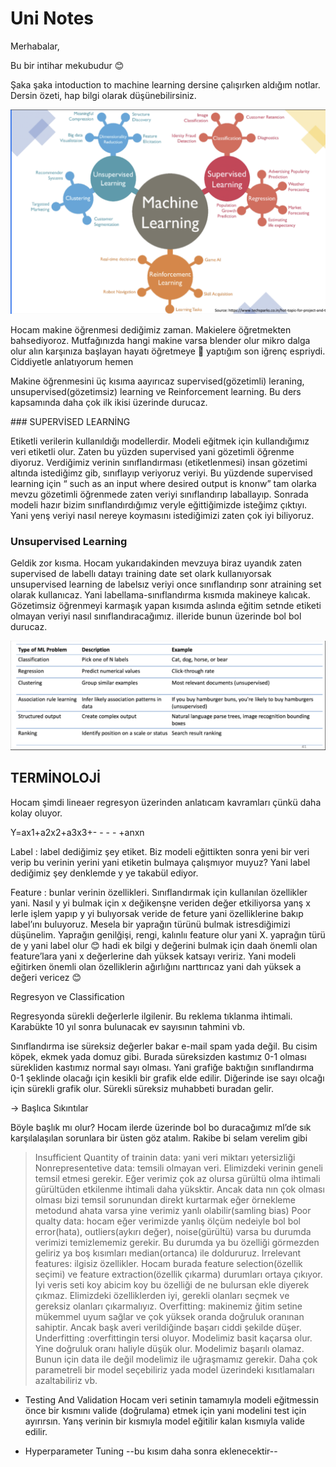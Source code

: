 # Uni Notes

Merhabalar,  

Bu bir intihar mekubudur 😊 

 Şaka şaka intoduction to machine learning dersine çalışırken aldığım notlar. Dersin özeti, hap bilgi olarak düşünebilirsiniz. 

![Alt text](<Screenshot 2024-05-22 at 07.45.58.png>)

Hocam makine öğrenmesi dediğimiz zaman. Makielere öğretmekten bahsediyoroz. Mutfağınızda hangi makine varsa blender olur mikro dalga olur alın karşınıza başlayan hayatı öğretmeye 😬 yaptığım son iğrenç espriydi. Ciddiyetle anlatıyorum hemen 

 

Makine öğrenmesini üç kısıma aayırıcaz supervised(gözetimli) leraning, unsupervised(gözetimsiz) learning ve Reinforcement learning. Bu ders kapsamında daha çok ilk ikisi üzerinde durucaz.  

### SUPERVİSED LEARNİNG 

Etiketli verilerin kullanıldığı modellerdir. Modeli eğitmek için kullandığımız veri etiketli olur. Zaten bu yüzden supervised yani gözetimli öğrenme diyoruz. Verdiğimiz verinin sınıflandırması (etiketlenmesi) insan gözetimi altında istediğimz gib, sınıflayıp veriyoruz veriyi. Bu yüzdende supervised learning için “ such as an input  where desired output is knonw” tam olarka mevzu gözetimli öğrenmede zaten veriyi sınıflandırıp laballayıp. Sonrada modeli hazır bizim sınıflandırdığımız veryle eğittiğimizde isteğimz çıktıyı. Yani yenş veriyi nasıl nereye koymasını istediğimizi zaten çok iyi biliyoruz.  

### Unsupervised Learning 

Geldik zor kısma. Hocam yukarıdakinden mevzuya biraz uyandık zaten supervised de labellı datayı training date set olark kullanıyorsak unsupervised learning de labelsız veriyi once sınıflandırıp sonr atraining set olarak kullanıcaz. Yani labellama-sınıflandırma kısmıda makineye kalıcak. Gözetimsiz öğrenmeyi karmaşık yapan kısımda aslında eğitim setnde etiketi olmayan veriyi nasıl sınıflandıracağımız. iIleride bunun üzerinde bol bol durucaz. 


![Alt text](<Screenshot 2024-05-22 at 07.46.24.png>)

## TERMİNOLOJİ 

Hocam şimdi lineaer regresyon üzerinden anlatıcam kavramları çünkü daha kolay oluyor. 

Y=ax1+a2x2+a3x3+- - - - +anxn 

Label : label dediğimiz şey etiket. Biz modeli eğittikten sonra yeni bir veri verip bu verinin yerini yani etiketin bulmaya çalışmıyor muyuz? Yani label dediğimiz şey denklemde y ye takabül ediyor. 

Feature : bunlar verinin özellikleri. Sınıflandırmak için kullanılan özellikler yani. Nasıl y yi bulmak için x değikenşne veriden değer etkiliyorsa yanş x lerle işlem yapıp y yi bulıyorsak veride de feture yani özelliklerine bakıp label’ını buluyoruz. Mesela bir yaprağın türünü bulmak istresdiğimizi düşünelim. Yaprağın genilğişi, rengi, kalınlıı feature olur yani X. yaprağın türü de y yani label olur 😊 hadi ek bilgi y değerini bulmak için daah önemli olan feature’lara yani x değerlerine dah yüksek katsayı veririz. Yani modeli eğitirken önemli olan özelliklerin ağırlığını narttırıcaz yani dah yüksek a değeri vericez 😊 

Regresyon ve Classification 

Regresyonda sürekli değerlerle ilgilenir. Bu reklema tıklanma ihtimali. Karabükte 10 yıl sonra  bulunacak ev sayısının tahmini vb. 

Sınıflandırma ise süreksiz değerler bakar e-mail spam yada değil. Bu cisim köpek, ekmek yada domuz gibi. Burada süreksizden kastımız 0-1 olması sürekliden kastımız normal sayı olması. Yani grafiğe baktığın sınıflandırma 0-1 şeklinde olacağı için kesikli bir grafik elde edilir. Diğerinde ise sayı olcağı için sürekli grafik olur. Sürekli süreksiz muhabbeti buradan gelir. 

-> Başlıca Sıkıntılar 

Böyle başlık mı olur? Hocam ilerde üzerinde bol bo duracağımız ml’de sık karşılalaşılan sorunlara bir üsten göz atalım. Rakibe bi selam verelim gibi 

> Insufficient Quantity of trainin data: yani veri miktarı yetersizliği 
> Nonrepresentetive data: temsili olmayan veri. Elimizdeki verinin geneli temsil etmesi gerekir. Eğer verimiz çok az olursa gürültü olma ihtimali gürültüden etkilenme ihtimali daha yüksktir. Ancak data nın çok olması olması bizi temsil sorunundan direkt kurtarmak eğer örnekleme metodund ahata varsa yine verimiz yanlı olabilir(samling bias) 
> Poor qualty data: hocam eğer verimizde yanlış ölçüm nedeiyle bol bol error(hata), outliers(aykırı değer), noise(gürültü) varsa bu durumda verimizi temizlememiz gerekir. Bu durumda ya bu özelliği görmezden geliriz ya boş kısımları median(ortanca) ile doldururuz. 
> Irrelevant features: ilgisiz özellikler. Hocam burada feature selection(özellik seçimi) ve feature extraction(özellik çıkarma) durumları ortaya çıkıyor. Iyi veris seti koy abicim koy bu özelliği de ne bulursan ekle diyerek çıkmaz. Elimizdeki özelliklerden iyi,  gerekli olanları seçmek ve gereksiz olanları çıkarmalıyız. 
> Overfitting: makinemiz ğitim setine mükemmel uyum sağlar ve çok yüksek oranda doğruluk oranınan sahiptir. Ancak başk averi verildiğinde başarı ciddi şekilde düşer.  
> Underfitting :overfittingin tersi oluyor. Modelimiz basit kaçarsa olur. Yine doğruluk oranı haliyle düşük olur. Modelimiz başarılı olamaz. Bunun için data ile değil modelimiz ile uğraşmamız gerekir. Daha çok parametreli bir model seçebiliriz yada model üzerindeki kısıtlamaları azaltabiliriz vb. 
 
* Testing And Validation 
Hocam veri setinin tamamıyla modeli eğitmessin önce bir kısmını valide (doğrulama) etmek için yani modelini test için ayırırsın. Yanş verinin bir kısmıyla model eğitilir kalan kısmıyla valide edilir.  
 
* Hyperparameter Tuning 
--bu kısım daha sonra eklenecektir-- 
 